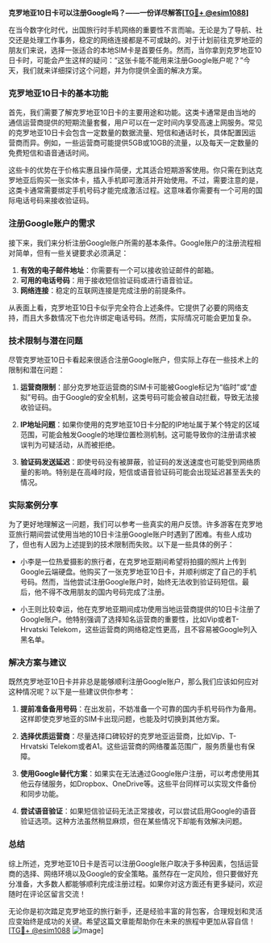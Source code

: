**克罗地亚10日卡可以注册Google吗？——一份详尽解答[[TG💪+ @esim1088](https://t.me/s/esim1088)]**

在当今数字化时代，出国旅行时手机网络的重要性不言而喻。无论是为了导航、社交还是处理工作事务，稳定的网络连接都是不可或缺的。对于计划前往克罗地亚的朋友们来说，选择一张适合的本地SIM卡是首要任务。然而，当你拿到克罗地亚10日卡时，可能会产生这样的疑问：“这张卡能不能用来注册Google账户呢？”今天，我们就来详细探讨这个问题，并为你提供全面的解决方案。

### 克罗地亚10日卡的基本功能

首先，我们需要了解克罗地亚10日卡的主要用途和功能。这类卡通常是由当地的通信运营商提供的短期流量套餐，用户可以在一定时间内享受高速上网服务。常见的克罗地亚10日卡会包含一定数量的数据流量、短信和通话时长，具体配置因运营商而异。例如，一些运营商可能提供5GB或10GB的流量，以及每天一定数量的免费短信和语音通话时间。

这些卡的优势在于价格实惠且操作简便，尤其适合短期游客使用。你只需在到达克罗地亚后购买一张实体卡，插入手机即可激活并开始使用。不过，需要注意的是，这类卡通常需要绑定手机号码才能完成激活过程。这意味着你需要有一个可用的国际电话号码来接收验证码。

### 注册Google账户的需求

接下来，我们来分析注册Google账户所需的基本条件。Google账户的注册流程相对简单，但有一些关键要求必须满足：

1. **有效的电子邮件地址**：你需要有一个可以接收验证邮件的邮箱。
2. **可用的电话号码**：用于接收短信验证码或进行语音验证。
3. **网络连接**：稳定的互联网连接是完成注册的前提条件。

从表面上看，克罗地亚10日卡似乎完全符合上述条件。它提供了必要的网络支持，而且大多数情况下也允许绑定电话号码。然而，实际情况可能会更加复杂。

### 技术限制与潜在问题

尽管克罗地亚10日卡看起来很适合注册Google账户，但实际上存在一些技术上的限制和潜在问题：

1. **运营商限制**：部分克罗地亚运营商的SIM卡可能被Google标记为“临时”或“虚拟”号码。由于Google的安全机制，这类号码可能会被自动拦截，导致无法接收验证码。
   
2. **IP地址问题**：如果你使用的克罗地亚10日卡分配的IP地址属于某个特定的区域范围，可能会触发Google的地理位置检测机制。这可能导致你的注册请求被误判为可疑活动，从而被拒绝。

3. **验证码发送延迟**：即使号码没有被屏蔽，验证码的发送速度也可能受到网络质量的影响。特别是在高峰时段，短信或语音验证码可能会出现延迟甚至丢失的情况。

### 实际案例分享

为了更好地理解这一问题，我们可以参考一些真实的用户反馈。许多游客在克罗地亚旅行期间尝试使用当地的10日卡注册Google账户时遇到了困难。有些人成功了，但也有人因为上述提到的技术限制而失败。以下是一些具体的例子：

- 小李是一位热爱摄影的旅行者，在克罗地亚期间希望将拍摄的照片上传到Google云端硬盘。他购买了一张克罗地亚10日卡，并顺利绑定了自己的手机号码。然而，当他尝试注册Google账户时，始终无法收到验证码短信。最后，他不得不改用朋友的国内号码完成了注册。

- 小王则比较幸运，他在克罗地亚期间成功使用当地运营商提供的10日卡注册了Google账户。他特别强调了选择知名运营商的重要性，比如Vip或者T-Hrvatski Telekom，这些运营商的网络稳定性更高，且不容易被Google列入黑名单。

### 解决方案与建议

既然克罗地亚10日卡并非总是能够顺利注册Google账户，那么我们应该如何应对这种情况呢？以下是一些建议供你参考：

1. **提前准备备用号码**：在出发前，不妨准备一个可靠的国内手机号码作为备用。这样即使克罗地亚的SIM卡出现问题，也能及时切换到其他方案。

2. **选择优质运营商**：尽量选择口碑较好的克罗地亚运营商，比如Vip、T-Hrvatski Telekom或者A1。这些运营商的网络覆盖范围广，服务质量也有保障。

3. **使用Google替代方案**：如果实在无法通过Google账户注册，可以考虑使用其他云存储服务，如Dropbox、OneDrive等。这些平台同样可以实现文件备份和同步功能。

4. **尝试语音验证**：如果短信验证码无法正常接收，可以尝试启用Google的语音验证选项。这种方法虽然稍显麻烦，但在某些情况下却能有效解决问题。

### 总结

综上所述，克罗地亚10日卡是否可以注册Google账户取决于多种因素，包括运营商的选择、网络环境以及Google的安全策略。虽然存在一定风险，但只要做好充分准备，大多数人都能够顺利完成注册过程。如果你对这方面还有更多疑问，欢迎随时在评论区留言交流！

无论你是初次踏足克罗地亚的旅行新手，还是经验丰富的背包客，合理规划和灵活应变始终是成功的关键。希望这篇文章能帮助你在未来的旅程中更加从容自信！[[TG💪+ @esim1088](https://t.me/s/esim1088) ![Image](https://i.postimg.cc/4NQfJmqS/Snipaste-2025-05-13-00-14-12.png)]
